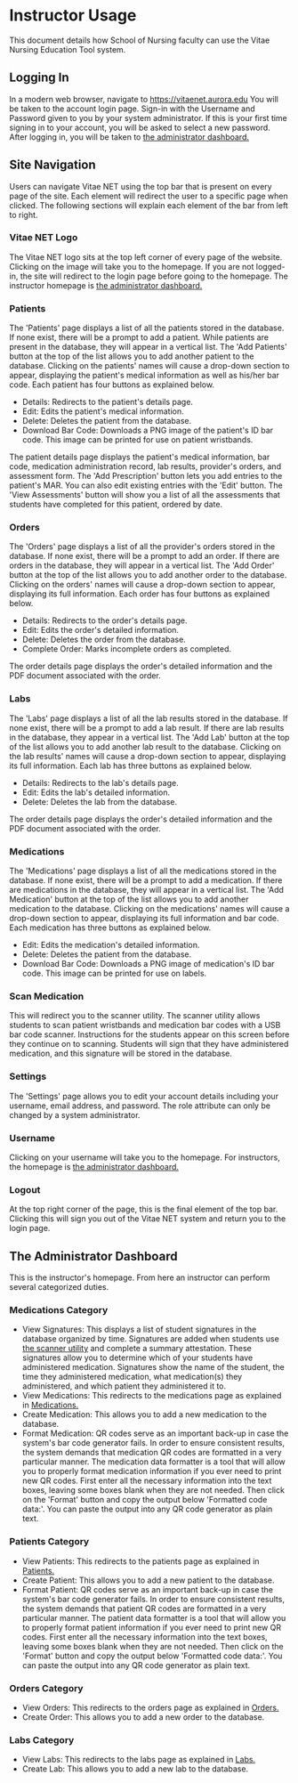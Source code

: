 ﻿
# Instructor Usage
 
 This document details how School of Nursing faculty can use the Vitae Nursing Education Tool system.
&nbsp;

## Logging In

In a modern web browser, navigate to https://vitaenet.aurora.edu
You will be taken to the account login page. Sign-in with the Username and Password given to you by your system administrator. If this is your first time signing in to your account, you will be asked to select a new password.
After logging in, you will be taken to [the administrator dashboard.](#the-administrator-dashboard)
&nbsp;

## Site Navigation

Users can navigate Vitae NET using the top bar that is present on every page of the site. Each element will redirect the user to a specific page when clicked. The following sections will explain each element of the bar from left to right.

### Vitae NET Logo

The Vitae NET logo sits at the top left corner of every page of the website. Clicking on the image will take you to the homepage. If you are not logged-in, the site will redirect to the login page before going to the homepage. The instructor homepage is [the administrator dashboard.](#the-administrator-dashboard)

### Patients

The 'Patients' page displays a list of all the patients stored in the database. If none exist, there will be a prompt to add a patient. While patients are present in the database, they will appear in a vertical list. The 'Add Patients' button at the top of the list allows you to add another patient to the database. Clicking on the patients' names will cause a drop-down section to appear, displaying the patient's medical information as well as his/her bar code. Each patient has four buttons as explained below.

- Details: Redirects to the patient's details page.
- Edit: Edits the patient's medical information.
- Delete: Deletes the patient from the database.
- Download Bar Code: Downloads a PNG image of the patient's ID bar code. This image can be printed for use on patient wristbands.

The patient details page displays the patient's medical information, bar code, medication administration record, lab results, provider's orders, and assessment form. The 'Add Prescription' button lets you add entries to the patient's MAR. You can also edit existing entries with the 'Edit' button. The 'View Assessments' button will show you a list of all the assessments that students have completed for this patient, ordered by date.

### Orders

The 'Orders' page displays a list of all the provider's orders stored in the database. If none exist, there will be a prompt to add an order. If there are orders in the database, they will appear in a vertical list. The 'Add Order' button at the top of the list allows you to add another order to the database. Clicking on the orders' names will cause a drop-down section to appear, displaying its full information. Each order has four buttons as explained below.

- Details: Redirects to the order's details page.
- Edit: Edits the order's detailed information. 
- Delete: Deletes the order from the database.
- Complete Order: Marks incomplete orders as completed.

The order details  page displays the order's detailed information and the PDF document associated with the order.

### Labs

The 'Labs' page displays a list of all the lab results stored in the database. If none exist, there will be a prompt to add a lab result. If there are lab results in the database, they appear in a vertical list. The 'Add Lab' button at the top of the list allows you to add another lab result to the database. Clicking on the lab results' names will cause a drop-down section to appear, displaying its full information. Each lab has three buttons as explained below.

- Details: Redirects to the lab's details page.
- Edit: Edits the lab's detailed information. 
- Delete: Deletes the lab from the database.

The order details  page displays the order's detailed information and the PDF document associated with the order.

### Medications

The 'Medications' page displays a list of all the medications stored in the database. If none exist, there will be a prompt to add a medication. If there are medications in the database, they will appear in a vertical list. The 'Add Medication' button at the top of the list allows you to add another medication to the database. Clicking on the medications' names will cause a drop-down section to appear, displaying its full information and bar code. Each medication has three buttons as explained below.

- Edit: Edits the medication's detailed information.
 - Delete: Deletes the patient from the database.
- Download Bar Code: Downloads a PNG image of medication's ID bar code. This image can be printed for use on labels.

### Scan Medication

This will redirect you to the scanner utility. The scanner utility allows students to scan patient wristbands and medication bar codes with a USB bar code scanner. Instructions for the students appear on this screen before they continue on to scanning. Students will sign that they have administered medication, and this signature will be stored in the database.

### Settings

The 'Settings' page allows you to edit your account details including your username, email address, and password. The role attribute can only be changed by a system administrator.

### Username

Clicking on your username will take you to the homepage. For instructors, the homepage is [the administrator dashboard.](#the-administrator-dashboard)

### Logout

At the top right corner of the page, this is the final element of the top bar. Clicking this will sign you out of the Vitae NET system and return you to the login page.
&nbsp;

## The Administrator Dashboard

This is the instructor's homepage. From here an instructor can perform several categorized duties.

### Medications Category

- View Signatures: 
	This displays a list of student signatures in the database organized by time. Signatures are added when students use [the scanner utility](#scan-medication) and complete a summary attestation. These signatures allow you to determine which of your students have administered medication. Signatures show the name of the student, the time they administered medication, what medication(s) they administered, and which patient they administered it to.
- View Medications: 
	This redirects to the medications page as explained in [Medications.](#medications)
- Create Medication: 
	This allows you to add a new medication to the database.
- Format Medication: 
	QR codes serve as an important back-up in case the system's bar code generator fails. In order to ensure consistent results, the system demands that medication QR codes are formatted in a very particular manner. The medication data formatter is a tool that will allow you to properly format medication information if you ever need to print new QR codes. First enter all the necessary information into the text boxes, leaving some boxes blank when they are not needed. Then click on the 'Format' button and copy the output below 'Formatted code data:'. You can paste the output into any QR code generator as plain text.

### Patients Category

- View Patients: 
	This redirects to the patients page as explained in [Patients.](#patients)
- Create Patient: 
	This allows you to add a new patient to the database.
- Format Patient: 
	QR codes serve as an important back-up in case the system's bar code generator fails. In order to ensure consistent results, the system demands that patient QR codes are formatted in a very particular manner. The patient data formatter is a tool that will allow you to properly format patient information if you ever need to print new QR codes. First enter all the necessary information into the text boxes, leaving some boxes blank when they are not needed. Then click on the 'Format' button and copy the output below 'Formatted code data:'. You can paste the output into any QR code generator as plain text.

### Orders Category

- View Orders: 
	This redirects to the orders page as explained in [Orders.](#orders)
- Create Order: 
	This allows you to add a new order to the database.

### Labs Category

- View Labs: 
	This redirects to the labs page as explained in [Labs.](#labs)
- Create Lab: 
	This allows you to add a new lab to the database.
